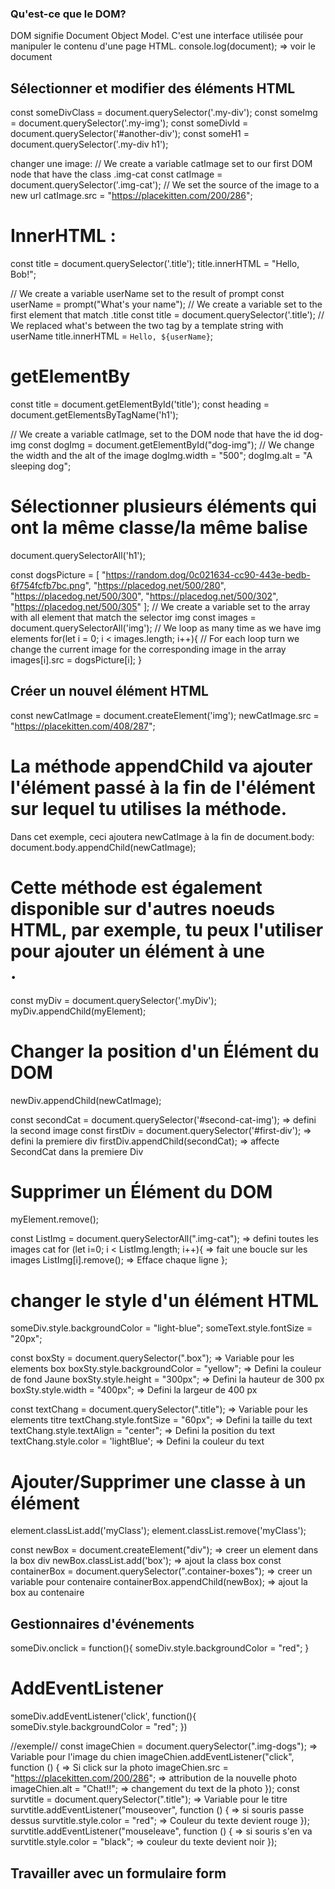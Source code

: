 ### Qu'est-ce que le DOM?

DOM signifie Document Object Model. C'est une interface utilisée pour manipuler le contenu d'une page HTML.
console.log(document);    =>  voir le document

## Sélectionner et modifier des éléments HTML
const someDivClass = document.querySelector('.my-div');
const someImg = document.querySelector('.my-img');
const someDivId = document.querySelector('#another-div');
const someH1 = document.querySelector('.my-div h1');

changer une image:
// We create a variable catImage set to our first DOM node that have the class .img-cat
const catImage = document.querySelector('.img-cat');
// We set the source of the image to a new url
catImage.src = "https://placekitten.com/200/286";

# InnerHTML :
const title = document.querySelector('.title');
title.innerHTML = "Hello, Bob!";

// We create a variable userName set to the result of prompt
const userName = prompt("What's your name");
// We create a variable set to the first element that match .title
const title = document.querySelector('.title');
// We replaced what's between the two tag by a template string with userName
title.innerHTML = `Hello, ${userName}`;

# getElementBy
const title = document.getElementById('title');
const heading = document.getElementsByTagName('h1');

// We create a variable catImage, set to the DOM node that have the id dog-img
const dogImg = document.getElementById("dog-img");
// We change the width and the alt of the image
dogImg.width = "500";
dogImg.alt = "A sleeping dog";

# Sélectionner plusieurs éléments qui ont la même classe/la même balise
document.querySelectorAll('h1');

const dogsPicture = [
  "https://random.dog/0c021634-cc90-443e-bedb-6f754fcfb7bc.png",
  "https://placedog.net/500/280",
  "https://placedog.net/500/300",
  "https://placedog.net/500/302",
  "https://placedog.net/500/305"
];
// We create a variable set to the array with all element that match the selector img
const images = document.querySelectorAll('img');
// We loop as many time as we have img elements
for(let i = 0; i < images.length; i++){
  // For each loop turn we change the current image for the corresponding image in the array
  images[i].src = dogsPicture[i];
}

## Créer un nouvel élément HTML
const newCatImage = document.createElement('img');
newCatImage.src = "https://placekitten.com/408/287";

# La méthode appendChild va ajouter l'élément passé à la fin de l'élément sur lequel tu utilises la méthode.
Dans cet exemple, ceci ajoutera newCatImage à la fin de document.body:
document.body.appendChild(newCatImage);

# Cette méthode est également disponible sur d'autres noeuds HTML, par exemple, tu peux l'utiliser pour ajouter un élément à une <div>.
const myDiv = document.querySelector('.myDiv');
myDiv.appendChild(myElement);


# Changer la position d'un Élément du DOM
newDiv.appendChild(newCatImage);

const secondCat = document.querySelector('#second-cat-img');  => defini la second image
const firstDiv = document.querySelector('#first-div');        => defini la premiere div
firstDiv.appendChild(secondCat);                              => affecte SecondCat dans la premiere Div

# Supprimer un Élément du DOM
myElement.remove();

const ListImg = document.querySelectorAll(".img-cat");    =>  defini toutes les images cat
for (let i=0; i < ListImg.length; i++){                   =>  fait une boucle sur les images
     ListImg[i].remove();                                 =>  Efface chaque ligne
  };
 
# changer le style d'un élément HTML
someDiv.style.backgroundColor = "light-blue";
someText.style.fontSize = "20px";

const boxSty = document.querySelector(".box");    => Variable pour les elements box
boxSty.style.backgroundColor = "yellow";          => Defini la couleur de fond Jaune
boxSty.style.height = "300px";                    => Defini la hauteur de 300 px
boxSty.style.width = "400px";                     => Defini la largeur de 400 px

const textChang = document.querySelector(".title");   => Variable pour les elements titre 
textChang.style.fontSize = "60px";                    => Defini la taille du text
textChang.style.textAlign = "center";                 => Defini la position du text
textChang.style.color = 'lightBlue';                  => Defini la couleur du text

# Ajouter/Supprimer une classe à un élément
element.classList.add('myClass');
element.classList.remove('myClass');

const newBox = document.createElement("div");                     => creer un element dans la box div
newBox.classList.add('box');                                      => ajout la class box
const containerBox = document.querySelector(".container-boxes");  => creer un variable pour contenaire
containerBox.appendChild(newBox);                                 => ajout la box au contenaire

## Gestionnaires d'événements
someDiv.onclick = function(){
	someDiv.style.backgroundColor = "red";
}

# AddEventListener
someDiv.addEventListener('click', function(){
someDiv.style.backgroundColor = "red";
})

//exemple//
const imageChien = document.querySelector(".img-dogs");		=>	Variable pour l'image du chien
imageChien.addEventListener("click", function () {		=>	Si click sur la photo
  imageChien.src = "https://placekitten.com/200/286";		=>	attribution de la nouvelle photo
  imageChien.alt = "Chat!!";					=>	changement du text de la photo
});
const survtitle = document.querySelector(".title");		=>	Variable pour le titre
survtitle.addEventListener("mouseover", function () {		=>	si souris passe dessus
  survtitle.style.color = "red";				=>	Couleur du texte devient rouge
});
survtitle.addEventListener("mouseleave", function () {		=>	si souris s'en va
  survtitle.style.color = "black";				=>	couleur du texte devient noir
});

## Travailler avec un formulaire form

